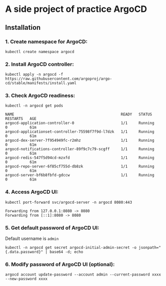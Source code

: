 # A side project of practice ArgoCD
## Installation 
### 1. Create namespace for ArgoCD:
```
kubectl create namespace argocd
```
### 2. Install ArgoCD controller:
```
kubectl apply -n argocd -f https://raw.githubusercontent.com/argoproj/argo-cd/stable/manifests/install.yaml
```
### 3. Check ArgoCD readiness:
```
kubectl -n argocd get pods

NAME                                                READY   STATUS    RESTARTS   AGE
argocd-application-controller-0                     1/1     Running   0          61m
argocd-applicationset-controller-75598f7f9d-l7dzk   1/1     Running   0          61m
argocd-dex-server-7f954949fc-r2mhz                  1/1     Running   0          61m
argocd-notifications-controller-89f9c7c79-scgff     1/1     Running   0          61m
argocd-redis-547f5d94cd-mzxfd                       1/1     Running   0          61m
argocd-repo-server-6f85cf755d-db8zk                 1/1     Running   0          61m
argocd-server-bf6b8fbfd-gdccw                       1/1     Running   0          61m
```
### 4. Access ArgoCD UI:
```
kubectl port-forward svc/argocd-server -n argocd 8080:443

Forwarding from 127.0.0.1:8080 -> 8080
Forwarding from [::1]:8080 -> 8080
```
### 5. Get default password of ArgoCD UI:
Default username is `admin`
```
kubectl -n argocd get secret argocd-initial-admin-secret -o jsonpath="{.data.password}" | base64 -d; echo
```
### 6. Modify password of ArgoCD UI (optional):
```
argocd account update-password --account admin --current-password xxxx --new-password xxxx
```

